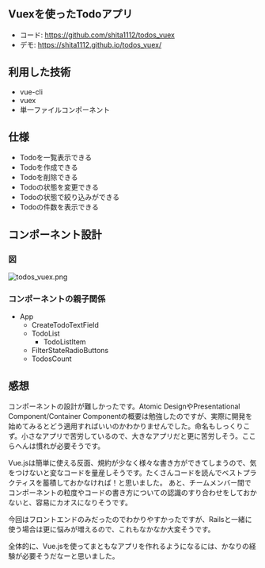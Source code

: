 ## Vuexを使ったTodoアプリ

- コード: https://github.com/shita1112/todos_vuex
- デモ: https://shita1112.github.io/todos_vuex/

## 利用した技術
- vue-cli
- vuex
- 単一ファイルコンポーネント

## 仕様
- Todoを一覧表示できる
- Todoを作成できる
- Todoを削除できる
- Todoの状態を変更できる
- Todoの状態で絞り込みができる
- Todoの件数を表示できる

## コンポーネント設計
### 図
![todos_vuex.png](https://bootcamp.fjord.jp/rails/active_storage/blobs/eyJfcmFpbHMiOnsibWVzc2FnZSI6IkJBaHBBNitoQVE9PSIsImV4cCI6bnVsbCwicHVyIjoiYmxvYl9pZCJ9fQ==--4dfc9b9a1a7a1b232ca4c09cda0a4c8091b90f6f/todos_vuex.png)

### コンポーネントの親子関係
- App
  - CreateTodoTextField
  - TodoList
    - TodoListItem
  - FilterStateRadioButtons
  - TodosCount

## 感想
コンポーネントの設計が難しかったです。Atomic DesignやPresentational Component/Container Componentの概要は勉強したのですが、実際に開発を始めてみるとどう適用すればいいのかわかりませんでした。命名もしっくりこず。小さなアプリで苦労しているので、大きなアプリだと更に苦労しそう。ここらへんは慣れが必要そうです。

Vue.jsは簡単に使える反面、規約が少なく様々な書き方ができてしまうので、気をつけないと変なコードを量産しそうです。たくさんコードを読んでベストプラクティスを蓄積しておかなければ！と思いました。
あと、チームメンバー間でコンポーネントの粒度やコードの書き方についての認識のすり合わせをしておかないと、容易にカオスになりそうです。

今回はフロントエンドのみだったのでわかりやすかったですが、Railsと一緒に使う場合は更に悩みが増えるので、これもなかなか大変そうです。

全体的に、Vue.jsを使ってまともなアプリを作れるようになるには、かなりの経験が必要そうだなーと思いました。
